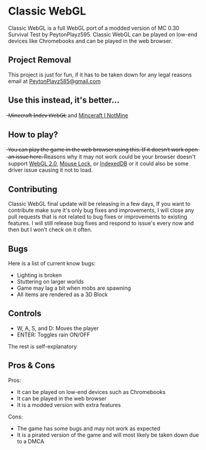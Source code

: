 # Classic WebGL

Classic WebGL is a full WebGL port of a modded version of MC 0.30 Survival Test by PeytonPlayz595. Classic WebGL can be played on low-end devices like Chromebooks and can be played in the web browser.

## Project Removal
This project is just for fun, if it has to be taken down for any legal reasons email at PeytonPlayz585@gmail.com

## Use this instead, it's better...
 ̶M̶i̶n̶e̶c̶r̶a̶f̶t̶ ̶I̶n̶d̶e̶v̶ ̶W̶e̶b̶G̶L̶  and [Minceraft I NotMine](https://github.com/Richi2PL/Minceraft-I-NotMine)

## How to play?
 ̶Y̶o̶u̶ ̶c̶a̶n̶ ̶p̶l̶a̶y̶ ̶t̶h̶e̶ ̶g̶a̶m̶e̶ ̶i̶n̶ ̶t̶h̶e̶ ̶w̶e̶b̶ ̶b̶r̶o̶w̶s̶e̶r̶ ̶u̶s̶i̶n̶g̶ ̶t̶h̶i̶s̶.̶ ̶I̶f̶ ̶i̶t̶ ̶d̶o̶e̶s̶n̶'̶t̶ ̶w̶o̶r̶k̶ ̶o̶p̶e̶n̶ ̶a̶n̶ ̶i̶s̶s̶u̶e̶ ̶h̶e̶r̶e̶.̶
Reasons why it may not work could be your browser doesn't support [WebGL 2.0](https://developer.mozilla.org/en-US/docs/Web/API/WebGL_API), [Mouse Lock](https://developer.mozilla.org/en-US/docs/Web/API/Pointer_Lock_API), or [IndexedDB](https://developer.mozilla.org/en-US/docs/Web/API/IndexedDB_API) or it could also be some driver issue causing it not to load.

## Contributing
Classic WebGL final update will be releasing in a few days, If you want to contribute make sure it's only bug fixes and improvements, I will close any pull requests that is not related to bug fixes or improvements to existing features. I will still release bug fixes and respond to issue's every now and then but I won't check on it often.

## Bugs
Here is a list of current know bugs:
- Lighting is broken
- Stuttering on larger worlds
- Game may lag a bit when mobs are spawning
- All items are rendered as a 3D Block

## Controls
- W, A, S, and D: Moves the player
- ENTER: Toggles rain ON/OFF
  
The rest is self-explanatory

## Pros & Cons

Pros:
- It can be played on low-end devices such as Chromebooks
- It can be played in the web browser
- It is a modded version with extra features

Cons:
- The game has some bugs and may not work as expected
- It is a pirated version of the game and will most likely be taken down due to a DMCA
